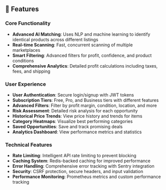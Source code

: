 ## 🌟 Features

### Core Functionality
- **Advanced AI Matching**: Uses NLP and machine learning to identify identical products across different listings
- **Real-time Scanning**: Fast, concurrent scanning of multiple marketplaces
- **Smart Filtering**: Advanced filters for profit, confidence, and product conditions
- **Comprehensive Analytics**: Detailed profit calculations including taxes, fees, and shipping

### User Experience
- **User Authentication**: Secure login/signup with JWT tokens
- **Subscription Tiers**: Free, Pro, and Business tiers with different features
- **Advanced Filters**: Filter by profit margin, condition, location, and more
- **Risk Assessment**: Detailed risk analysis for each opportunity
- **Historical Price Trends**: View price history and trends for items
- **Category Heatmaps**: Visualize best performing categories
- **Saved Opportunities**: Save and track promising deals
- **Analytics Dashboard**: View performance metrics and statistics

### Technical Features
- **Rate Limiting**: Intelligent API rate limiting to prevent blocking
- **Caching System**: Redis-backed caching for improved performance
- **Error Handling**: Comprehensive error tracking with Sentry integration
- **Security**: CSRF protection, secure headers, and input validation
- **Performance Monitoring**: Prometheus metrics and custom performance tracking
